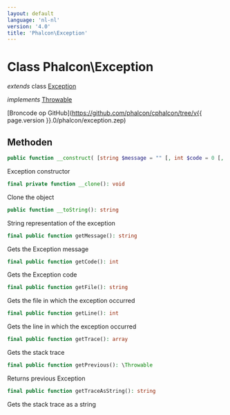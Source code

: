 ```yaml
---
layout: default
language: 'nl-nl'
version: '4.0'
title: 'Phalcon\Exception'
---
```


<a name="Phalcon_Exception"></a>

# Class **Phalcon\Exception**

*extends* class [Exception](https://php.net/manual/en/class.exception.php)

*implements* [Throwable](https://php.net/manual/en/class.throwable.php)

[Broncode op GitHub](https://github.com/phalcon/cphalcon/tree/v{{ page.version }}.0/phalcon/exception.zep)

## Methoden

```php
public function __construct( [string $message = "" [, int $code = 0 [, \Throwable $previous = NULL ]]] )
```

Exception constructor

```php
final private function __clone(): void
```

Clone the object

```php
public function __toString(): string
```

String representation of the exception

```php
final public function getMessage(): string
```

Gets the Exception message

```php
final public function getCode(): int
```

Gets the Exception code

```php
final public function getFile(): string
```

Gets the file in which the exception occurred

```php
final public function getLine(): int
```

Gets the line in which the exception occurred

```php
final public function getTrace(): array
```

Gets the stack trace

```php
final public function getPrevious(): \Throwable
```

Returns previous Exception

```php
final public function getTraceAsString(): string
```

Gets the stack trace as a string